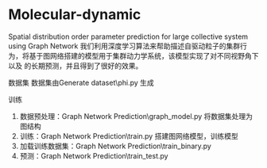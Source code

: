 # Molecular-dynamic
Spatial distribution order parameter prediction for large collective system using Graph Network
我们利用深度学习算法来帮助描述自驱动粒子的集群行为，将基于图网络搭建的模型用于集群动力学系统，该模型实现了对不同视野角下以及 的长期预测，并且得到了很好的效果。


数据集
数据集由Generate dataset\phi.py 生成


训练
1. 数据预处理：Graph Network Prediction\graph_model.py
将数据集处理为图结构
2. 训练：Graph Network Prediction\train.py
搭建图网络模型，训练模型
3. 加载训练数据集：Graph Network Prediction\train_binary.py
4. 预测：Graph Network Prediction\train_test.py

